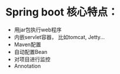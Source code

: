 # Spring boot 核心特点：

*	用jar包执行web程序
*	内嵌servlet容器， 比如tomcat, Jetty...
*	Maven配置
*	自动配置Bean
*	对项目进行监控
* 	Annotation

